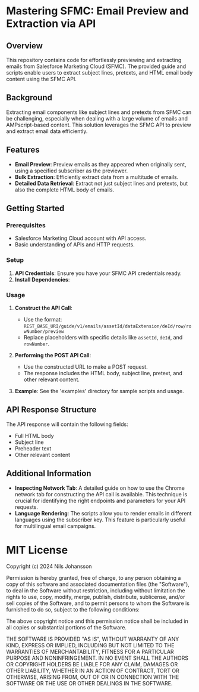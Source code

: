 # Mastering SFMC: Email Preview and Extraction via API

## Overview

This repository contains code for effortlessly previewing and extracting emails from Salesforce Marketing Cloud (SFMC). The provided guide and scripts enable users to extract subject lines, pretexts, and HTML email body content using the SFMC API.

## Background

Extracting email components like subject lines and pretexts from SFMC can be challenging, especially when dealing with a large volume of emails and AMPscript-based content. This solution leverages the SFMC API to preview and extract email data efficiently.

## Features

- **Email Preview**: Preview emails as they appeared when originally sent, using a specified subscriber as the previewer.
- **Bulk Extraction**: Efficiently extract data from a multitude of emails.
- **Detailed Data Retrieval**: Extract not just subject lines and pretexts, but also the complete HTML body of emails.

## Getting Started

### Prerequisites

- Salesforce Marketing Cloud account with API access.
- Basic understanding of APIs and HTTP requests.

### Setup

1. **API Credentials**: Ensure you have your SFMC API credentials ready.
2. **Install Dependencies**:

### Usage

1. **Construct the API Call**:
   - Use the format: `REST_BASE_URI/guide/v1/emails/assetId/dataExtension/deId/row/rowNumber/preview`
   - Replace placeholders with specific details like `assetId`, `deId`, and `rowNumber`.

2. **Performing the POST API Call**:
   - Use the constructed URL to make a POST request.
   - The response includes the HTML body, subject line, pretext, and other relevant content.

3. **Example**: See the 'examples' directory for sample scripts and usage.

## API Response Structure

The API response will contain the following fields:
- Full HTML body
- Subject line
- Preheader text
- Other relevant content

## Additional Information

- **Inspecting Network Tab**: A detailed guide on how to use the Chrome network tab for constructing the API call is available. This technique is crucial for identifying the right endpoints and parameters for your API requests.
- **Language Rendering**: The scripts allow you to render emails in different languages using the subscriber key. This feature is particularly useful for multilingual email campaigns.


# MIT License

Copyright (c) 2024 Nils Johansson

Permission is hereby granted, free of charge, to any person obtaining a copy
of this software and associated documentation files (the "Software"), to deal
in the Software without restriction, including without limitation the rights
to use, copy, modify, merge, publish, distribute, sublicense, and/or sell
copies of the Software, and to permit persons to whom the Software is
furnished to do so, subject to the following conditions:

The above copyright notice and this permission notice shall be included in all
copies or substantial portions of the Software.

THE SOFTWARE IS PROVIDED "AS IS", WITHOUT WARRANTY OF ANY KIND, EXPRESS OR
IMPLIED, INCLUDING BUT NOT LIMITED TO THE WARRANTIES OF MERCHANTABILITY,
FITNESS FOR A PARTICULAR PURPOSE AND NONINFRINGEMENT. IN NO EVENT SHALL THE
AUTHORS OR COPYRIGHT HOLDERS BE LIABLE FOR ANY CLAIM, DAMAGES OR OTHER
LIABILITY, WHETHER IN AN ACTION OF CONTRACT, TORT OR OTHERWISE, ARISING FROM,
OUT OF OR IN CONNECTION WITH THE SOFTWARE OR THE USE OR OTHER DEALINGS IN THE
SOFTWARE.

